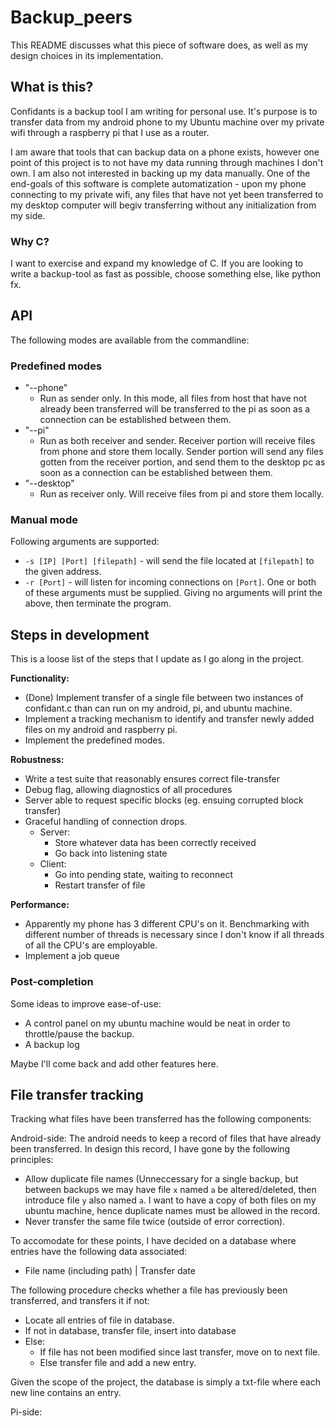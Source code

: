 # Backup_peers
This README discusses what this piece of software does, as well as my design choices in its implementation.

## What is this?
Confidants is a backup tool I am writing for personal use. It's purpose is to transfer data from my android phone to my Ubuntu machine over my private wifi through a raspberry pi that I use as a router. 

I am aware that tools that can backup data on a phone exists, however one point of this project is to not have my data running through machines I don't own.
I am also not interested in backing up my data manually. One of the end-goals of this software is complete automatization - upon my phone connecting to my private wifi, any files that have not yet been transferred to my desktop computer will begiv transferring without any initialization from my side.

### Why C?
I want to exercise and expand my knowledge of C. If you are looking to write a backup-tool as fast as possible, choose something else, like python fx.

## API
The following modes are available from the commandline:

### Predefined modes
* "--phone"
  * Run as sender only. In this mode, all files from host that have not already been transferred will be transferred to the pi as soon as a connection can be established between them.
* "--pi"
  * Run as both receiver and sender. Receiver portion will receive files from phone and store them locally. Sender portion will send any files gotten from the receiver portion, and send them to the desktop pc as soon as a connection can be established between them.
* "--desktop"
  * Run as receiver only. Will receive files from pi and store them locally.

### Manual mode
Following arguments are supported:
* `-s [IP] [Port] [filepath]` - will send the file located at `[filepath]` to the given address.
* `-r [Port]` - will listen for incoming connections on `[Port]`.
One or both of these arguments must be supplied. Giving no arguments will print the above, then terminate the program.


## Steps in development
This is a loose list of the steps that I update as I go along in the project.


**Functionality:**
* (Done) Implement transfer of a single file between two instances of confidant.c than can run on my android, pi, and ubuntu machine. 
* Implement a tracking mechanism to identify and transfer newly added files on my android and raspberry pi.
* Implement the predefined modes.


**Robustness:**
* Write a test suite that reasonably ensures correct file-transfer
* Debug flag, allowing diagnostics of all procedures
* Server able to request specific blocks (eg. ensuing corrupted block transfer)
* Graceful handling of connection drops.
  * Server:
    * Store whatever data has been correctly received
    * Go back into listening state
  * Client: 
    * Go into pending state, waiting to reconnect
    * Restart transfer of file

**Performance:**
* Apparently my phone has 3 different CPU's on it. Benchmarking with different number of threads is necessary since I don't know if all threads of all the CPU's are employable.
* Implement a job queue


### Post-completion
Some ideas to improve ease-of-use:
* A control panel on my ubuntu machine would be neat in order to throttle/pause the backup. 
* A backup log

Maybe I'll come back and add other features here.


## File transfer tracking
Tracking what files have been transferred has the following components:

Android-side:
The android needs to keep a record of files that have already been transferred. In design this record, I have gone by the following principles:
* Allow duplicate file names (Unneccessary for a single backup, but between backups we may have file `x` named `a` be altered/deleted, then introduce file `y` also named `a`. I want to have a copy of both files on my ubuntu machine, hence duplicate names must be allowed in the record.
* Never transfer the same file twice (outside of error correction).


To accomodate for these points, I have decided on a database where entries have the following data associated:
* File name (including path) | Transfer date

The following procedure checks whether a file has previously been transferred, and transfers it if not:
* Locate all entries of file in database.
* If not in database, transfer file, insert into database
* Else:
  * If file has not been modified since last transfer, move on to next file.
  * Else transfer file and add a new entry.

Given the scope of the project, the database is simply a txt-file where each new line contains an entry.


Pi-side:



